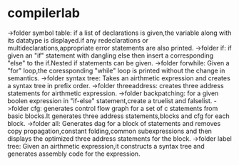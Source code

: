 # compilerlab
->folder symbol table:
      if a list of declarations is given,the variable along with its datatype is displayed.if any redeclarations or       multideclarations,appropriate error statements are also printed.
->folder if:
     if given an "if" statement with dangling else then insert a corresponding "else" to the if.Nested if statements can be given.
->folder forwhile:
     Given a "for" loop,the coressponding "while" loop is printed without the change in semantics.
->folder syntax tree:
    Takes an airthmetic expression and creates a syntax tree in prefix order.
->folder threeaddress:
    creates three address statements for airthmetic expression.
->folder backpatching:
    for a given boolen expression in "if-else" statement,create a truelist and falselist.
->folder cfg:
    generates control flow graph for a set of c statements from basic blocks.It generates three address statements,blocks and cfg for each block.
->folder all:
    Generates dag for a block of statements and removes copy propagation,constant folding,common subexpressions and then displays the optimized three address statements for the block.
->folder label tree:
    Given an airthmetic expression,it constructs a syntax tree and generates assembly code for the expression.
